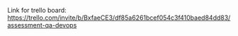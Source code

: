 Link for trello board:
https://trello.com/invite/b/BxfaeCE3/df85a6261bcef054c3f410baed84dd83/assessment-qa-devops
